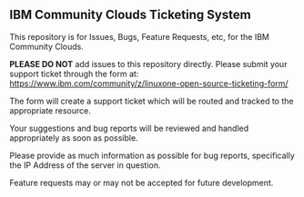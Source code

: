 

## IBM Community Clouds Ticketing System


This repository is for Issues, Bugs, Feature Requests, etc, for the IBM Community Clouds.

**PLEASE DO NOT** add issues to this repository directly. Please submit your support ticket through the form at: https://www.ibm.com/community/z/linuxone-open-source-ticketing-form/

The form will create a support ticket which will be routed and tracked to the appropriate resource.

Your suggestions and bug reports will be reviewed and handled appropriately as soon as possible.

Please provide as much information as possible for bug reports, specifically the IP Address of the server in question.

Feature requests may or may not be accepted for future development.


